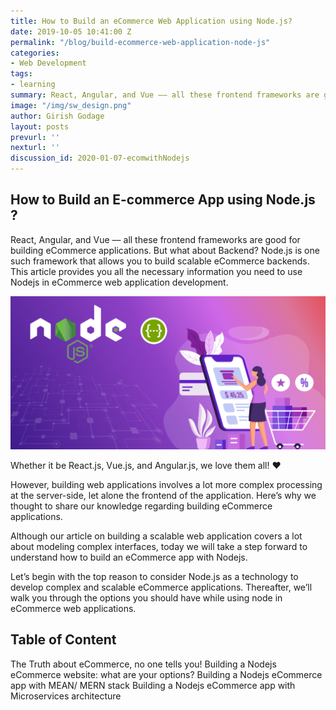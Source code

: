 ```yaml
---
title: How to Build an eCommerce Web Application using Node.js?
date: 2019-10-05 10:41:00 Z
permalink: "/blog/build-ecommerce-web-application-node-js"
categories:
- Web Development
tags:
- learning
summary: React, Angular, and Vue –– all these frontend frameworks are good for building eCommerce applications. But what about Backend? Node.js is one such framework that allows you to build scalable eCommerce backends. This article provides you all the necessary information you need to use Nodejs in eCommerce web application development.
image: "/img/sw_design.png"
author: Girish Godage
layout: posts
prevurl: ''
nexturl: ''
discussion_id: 2020-01-07-ecomwithNodejs
---
```


## How to Build an E-commerce App using Node.js ?

 React, Angular, and Vue –– all these frontend frameworks are good for building eCommerce applications. But what about Backend? Node.js is one such framework that allows you to build scalable eCommerce backends. This article provides you all the necessary information you need to use Nodejs in eCommerce web application development.

 ![image info](/img/webdevelopment/1/Nodejs-eCommerce.png)

 Whether it be React.js, Vue.js, and Angular.js, we love them all! ❤️

However, building web applications involves a lot more complex processing at the server-side, let alone the frontend of the application. Here’s why we thought to share our knowledge regarding building eCommerce applications. 

Although our article on building a scalable web application covers a lot about modeling complex interfaces, today we will take a step forward to understand how to build an eCommerce app with Nodejs.

Let’s begin with the top reason to consider Node.js as a technology to develop complex and scalable eCommerce applications. Thereafter, we’ll walk you through the options you should have while using node in eCommerce web applications. 

## Table of Content
The Truth about eCommerce, no one tells you!
Building a Nodejs eCommerce website: what are your options?
Building a Nodejs eCommerce app with MEAN/ MERN stack
Building a Nodejs eCommerce app with Microservices architecture